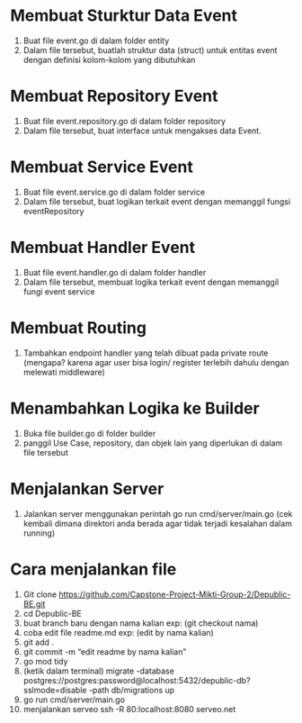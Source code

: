 # Membuat Sturktur Data Event
1. Buat file event.go di dalam folder entity
2. Dalam file tersebut, buatlah struktur data (struct) untuk entitas event dengan definisi kolom-kolom yang dibutuhkan

# Membuat Repository Event
1. Buat file event.repository.go di dalam folder repository
2. Dalam file tersebut, buat interface untuk mengakses data Event.

# Membuat Service Event
1. Buat file event.service.go di dalam folder service
2. Dalam file tersebut, buat logikan terkait event dengan memanggil fungsi eventRepository

# Membuat Handler Event
1. Buat file event.handler.go di dalam folder handler
2. Dalam file tersebut, membuat logika terkait event dengan memanggil fungi event service

# Membuat Routing
1. Tambahkan endpoint handler yang telah dibuat pada private route (mengapa? karena agar user bisa login/ register terlebih dahulu dengan melewati middleware)

# Menambahkan Logika ke Builder
1. Buka file builder.go di folder builder
2. panggil Use Case, repository, dan objek lain yang diperlukan di dalam file tersebut

# Menjalankan Server
1. Jalankan server menggunakan perintah go run cmd/server/main.go (cek kembali dimana direktori anda berada agar tidak terjadi kesalahan dalam running)

# Cara menjalankan file
1. Git clone https://github.com/Capstone-Project-Mikti-Group-2/Depublic-BE.git
2. cd Depublic-BE
3. buat branch baru dengan nama kalian exp: (git checkout nama)
4. coba edit file readme.md exp: (edit by nama kalian)
5. git add .
6. git commit -m “edit readme by nama kalian”
7. go mod tidy
8. (ketik dalam terminal) migrate -database postgres://postgres:password@localhost:5432/depublic-db?sslmode=disable -path db/migrations up
9. go run cmd/server/main.go
10. menjalankan serveo ssh -R 80:localhost:8080 serveo.net
